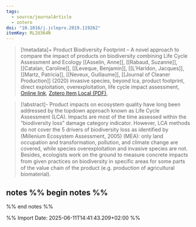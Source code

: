 ```yaml
---
tags:
  - source/journalArticle
  - zotero
doi: "10.1016/j.jclepro.2019.119262"
itemKey: RL2U364N
---
```

>[!metadata]+
> Product Biodiversity Footprint – A novel approach to compare the impact of products on biodiversity combining Life Cycle Assessment and Ecology
> [[Asselin, Anne]], [[Rabaud, Suzanne]], [[Catalan, Caroline]], [[Leveque, Benjamin]], [[L’Haridon, Jacques]], [[Martz, Patricia]], [[Neveux, Guillaume]], 
> [[Journal of Cleaner Production]] (2020)
> invasive species, beyond lca, product footprint, direct exploitation, overexploitation, life cycle impact assessment, 
> [Online link](https://linkinghub.elsevier.com/retrieve/pii/S0959652619341320), [Zotero Item](zotero://select/library/items/RL2U364N),[Local (PDF)](file://C:/Users/aburg/Documents/references/zotero/storage/NBR8V8SX/Asselin2020_ProductBiodiversity.pdf), 


>[!abstract]-
>Product impacts on ecosystem quality have long been addressed by the topdown approach known as Life Cycle Assessment (LCA). Impacts are most of the time assessed within the “biodiversity loss” damage category indicator. However, LCA methods do not cover the 5 drivers of biodiversity loss as identiﬁed by (Millenium Ecosystem Assessment, 2005) (MEA): only land occupation and transformation, pollution, and climate change are covered, while species overexploitation and invasive species are not. Besides, ecologists work on the ground to measure concrete impacts from given practices on biodiversity in speciﬁc areas for some parts of the value chain of the product (e.g. production of agricultural biomaterial).

## notes %% begin notes %%

%% end notes %%

%% Import Date: 2025-06-11T14:41:43.209+02:00 %%

